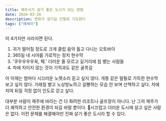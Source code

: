 ```yaml
---
title: 제주시가 살기 좋은 도시가 되는 방법
date: 2024-03-26
description: 변화가 생기길 간절히 기도한다
tags: ["에세이"]
---
```


이 4가지만 사라지면 된다.

1. 귀가 떨어질 정도로 크게 클럽 음악 틀고 다니는 오토바이
2. 365일 내 시야를 가로막는 정치 현수막
3. '쿠우우우우욱, 퉤.' 더러운 줄 모르고 길거리에 침 뱉는 사람들
4. 차에 치이지 않는 것이 기적과도 같은 골목길

아 이제는 밤마다 시끄러운 노랫소리 듣고 싶지 않다. 개똥 같은 말들로 가득한 현수막 보고 싶지 않다. 가래침 뱉고 노상방뇨하고 길빵하는 모습 안 보며 산책하고 싶다. 차에 치여 뒤질 걱정 없이 인도로 걷고 싶다.

대부분 사람이 제주에 바라는 건 더 화려한 리조트나 골프장이 아니다. 난 그저 제주가 더 쾌적하고 안전한 환경이 되길 바랄 뿐이다. 시끄럽고 더러운 도시에 살고 싶은 사람은 없다. 이런 문제를 해결해야만 진짜 살기 좋은 도시라 할 수 있다.
